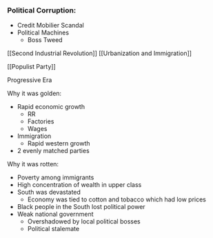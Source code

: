 
### Political Corruption: 
- Credit Mobilier Scandal
- Political Machines
	- Boss Tweed

[[Second Industrial Revolution]]
[[Urbanization and Immigration]]

[[Populist Party]]

Progressive Era


Why it was golden:
- Rapid economic growth
	- RR
	- Factories
	- Wages
- Immigration
	- Rapid western growth
- 2 evenly matched parties

Why it was rotten:
- Poverty among immigrants
- High concentration of wealth in upper class
- South was devastated
	- Economy was tied to cotton and tobacco which had low prices
- Black people in the South lost political power
- Weak national government
	- Overshadowed by local political bosses
	- Political stalemate
